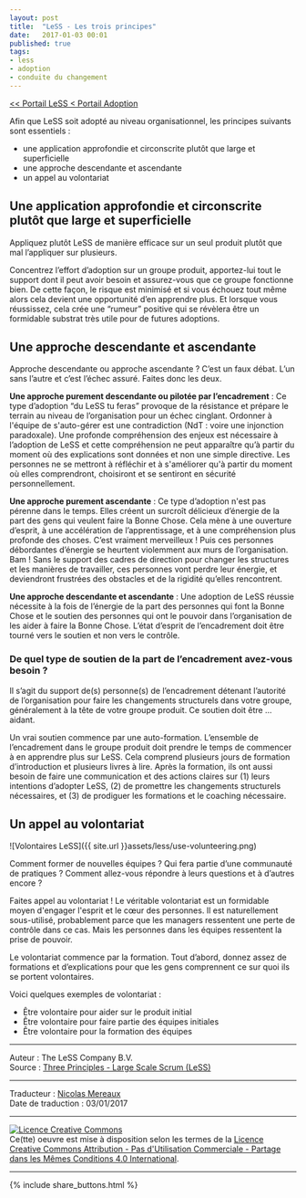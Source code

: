 ```yaml
---
layout: post
title:  "LeSS - Les trois principes"
date:   2017-01-03 00:01
published: true
tags:
- less
- adoption
- conduite du changement
---
```


[<< Portail LeSS < Portail Adoption](http://www.les-traducteurs-agiles.org/2016/12/26/less-portail-adoption.html)

Afin que LeSS soit adopté au niveau organisationnel, les principes suivants sont essentiels :

* une application approfondie et circonscrite plutôt que large et superficielle
* une approche descendante et ascendante
* un appel au volontariat


## Une application approfondie et circonscrite plutôt que large et superficielle

Appliquez plutôt LeSS de manière efficace sur un seul produit plutôt que mal l’appliquer sur plusieurs.

Concentrez l’effort d’adoption sur un groupe produit, apportez-lui tout le support dont il peut avoir besoin et assurez-vous que ce groupe fonctionne bien. De cette façon, le risque est minimisé et si vous échouez tout même alors cela devient une opportunité d’en apprendre plus. Et lorsque vous réussissez, cela crée une “rumeur” positive qui se révèlera être un formidable substrat très utile pour de futures adoptions.

## Une approche descendante et ascendante

Approche descendante ou approche ascendante ? C’est un faux débat. L’un sans l’autre et c’est l’échec assuré. Faites donc les deux.

**Une approche purement descendante ou pilotée par l’encadrement** : Ce type d’adoption “du LeSS tu feras” provoque de la résistance et prépare le terrain au niveau de l’organisation pour un échec cinglant. Ordonner à l'équipe de s'auto-gérer est une contradiction (NdT : voire une injonction paradoxale). Une profonde compréhension des enjeux est nécessaire à l’adoption de LeSS et cette compréhension ne peut apparaître qu’à partir du moment où des explications sont données et non une simple directive. Les personnes ne se mettront à réfléchir et à s'améliorer qu'à partir du moment où elles comprendront, choisiront et se sentiront en sécurité personnellement.

**Une approche purement ascendante** : Ce type d’adoption n'est pas pérenne dans le temps. Elles créent un surcroît délicieux d’énergie de la part des gens qui veulent faire la Bonne Chose. Cela mène à une ouverture d’esprit, à une accélération de l’apprentissage, et à une compréhension plus profonde des choses. C’est vraiment merveilleux ! Puis ces personnes débordantes d’énergie se heurtent violemment aux murs de l’organisation. Bam ! Sans le support des cadres de direction pour changer les structures et les manières de travailler, ces personnes vont perdre leur énergie, et deviendront frustrées des obstacles et de la rigidité qu’elles rencontrent.

**Une approche descendante et ascendante** : Une adoption de LeSS réussie nécessite à la fois de l’énergie de la part des personnes qui font la Bonne Chose et le soutien des personnes qui ont le pouvoir dans l’organisation de les aider à faire la Bonne Chose. L’état d’esprit de l’encadrement doit être tourné vers le soutien et non vers le contrôle.

### De quel type de soutien de la part de l’encadrement avez-vous besoin ?

Il s’agit du support de(s) personne(s) de l’encadrement détenant l’autorité de l’organisation pour faire les changements structurels dans votre groupe, généralement à la tête de votre groupe produit. Ce soutien doit être … aidant.

Un vrai soutien commence par une auto-formation. L’ensemble de l’encadrement dans le groupe produit doit prendre le temps de commencer à en apprendre plus sur LeSS. Cela comprend plusieurs jours de formation d’introduction et plusieurs livres à lire. Après la formation, ils ont aussi besoin de faire une communication et des actions claires sur (1) leurs intentions d’adopter LeSS, (2) de promettre les changements structurels nécessaires, et (3) de prodiguer les formations et le coaching nécessaire.

## Un appel au volontariat

![Volontaires LeSS]({{ site.url }}assets/less/use-volunteering.png)

Comment former de nouvelles équipes ? Qui fera partie d’une communauté de pratiques ? Comment allez-vous répondre à leurs questions et à d’autres encore ?

Faites appel au volontariat ! Le véritable volontariat est un formidable moyen d'engager l'esprit et le cœur des personnes. Il est naturellement sous-utilisé, probablement parce que les managers ressentent une perte de contrôle dans ce cas. Mais les personnes dans les équipes ressentent la prise de pouvoir.

Le volontariat commence par la formation. Tout d’abord, donnez assez de formations et d’explications pour que les gens comprennent ce sur quoi ils se portent volontaires.

Voici quelques exemples de volontariat :

* Être volontaire pour aider sur le produit initial
* Être volontaire pour faire partie des équipes initiales
* Être volontaire pour la formation des équipes


---
Auteur : The LeSS Company B.V.  
Source : [Three Principles - Large Scale Scrum (LeSS)](http://less.works/less/adoption/three-principles.html)  

---
Traducteur : [Nicolas Mereaux](http://www.les-traducteurs-agiles.org/traducteurs/)  
Date de traduction : 03/01/2017  

---

<a rel="license" href="http://creativecommons.org/licenses/by-nc-sa/4.0/"><img alt="Licence Creative Commons" style="border-width:0" src="http://i.creativecommons.org/l/by-nc-sa/4.0/88x31.png" /></a><br />Ce(tte) oeuvre est mise à disposition selon les termes de la <a rel="license" href="http://creativecommons.org/licenses/by-nc-sa/4.0/">Licence Creative Commons Attribution - Pas d'Utilisation Commerciale - Partage dans les Mêmes Conditions 4.0 International</a>.

---

{% include share_buttons.html %}
